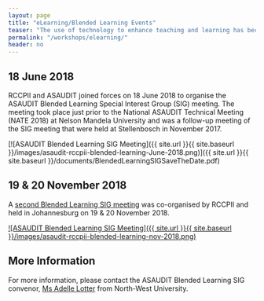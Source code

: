 ```yaml
---
layout: page
title: "eLearning/Blended Learning Events"
teaser: "The use of technology to enhance teaching and learning has become critical in today's academic environment."
permalink: "/workshops/elearning/"
header: no
---
```


## 18 June 2018

RCCPII and ASAUDIT joined forces on 18 June 2018 to organise the ASAUDIT Blended Learning Special Interest Group (SIG) meeting. The meeting took place just prior to the National ASAUDIT Technical Meeting (NATE 2018) at Nelson Mandela University and was a follow-up meeting of the SIG meeting that were held at Stellenbosch in November 2017.

[![ASAUDIT Blended Learning SIG Meeting]({{ site.url }}{{ site.baseurl }}/images/asaudit-rccpii-blended-learning-June-2018.png)]({{ site.url }}{{ site.baseurl }}/documents/BlendedLearningSIGSaveTheDate.pdf)

## 19 & 20 November 2018

A [second Blended Learning SIG meeting](https://tenet-rccpii.github.io/BlendedLearningSIG-JHB-2018/) was co-organised by RCCPII and held in Johannesburg on 19 & 20 November 2018.

[![ASAUDIT Blended Learning SIG Meeting]({{ site.url }}{{ site.baseurl }}/images/asaudit-rccpii-blended-learning-nov-2018.png)](https://tenet-rccpii.github.io/BlendedLearningSIG-JHB-2018/)

## More Information

For more information, please contact the ASAUDIT Blended Learning SIG convenor, [Ms Adelle Lotter](mailto:adelle.lotter@nwu.ac.za) from North-West University.
